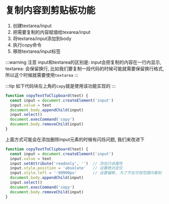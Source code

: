 # 复制内容到剪贴板功能

1. 创建textarea/input
2. 把需要复制的内容赋值给texarea/input
3. 将textarea/input添加到body
4. 执行copy命令
5. 移除textarea/input标签

:::warning 注意
input和textarea的区别是: input会把复制的内容在一行内显示, textarea: 会保留换行, 比如我们要复制一段代码的时候可能就需要保留换行格式, 所以这个时候就需要使用`textarea`
:::

:::tip
如下代码块左上角的`copy`就是使用该功能实现的
:::

```js
function copyTextToClipboard(text) {
  const input = document.createElement('input')
  input.value = text
  document.body.appendChild(input)
  input.select()
  document.execCommand('copy')
  document.body.removeChild(input)
}
```

上面方式可能会在添加删除input元素的时候有闪烁问题, 我们来改进下

```js
function copyTextToClipboard(text) {
  const input = document.createElement('input')
  input.value = text
  input.setAttribute('readonly', '')  // 添加只读属性
  input.style.position = 'absolute'   // 设置绝对定位
  input.style.left = '-99999px'       // 设置偏移, 为了不在可视范围内看到
  document.body.appendChild(input)
  input.select()
  document.execCommand('copy')
  document.body.removeChild(input)
}
```
